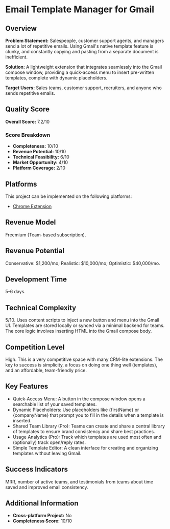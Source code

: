 # Email Template Manager for Gmail

## Overview
**Problem Statement:** Salespeople, customer support agents, and managers send a lot of repetitive emails. Using Gmail's native template feature is clunky, and constantly copying and pasting from a separate document is inefficient.

**Solution:** A lightweight extension that integrates seamlessly into the Gmail compose window, providing a quick-access menu to insert pre-written templates, complete with dynamic placeholders.

**Target Users:** Sales teams, customer support, recruiters, and anyone who sends repetitive emails.

## Quality Score
**Overall Score:** 7.2/10

### Score Breakdown
- **Completeness:** 10/10
- **Revenue Potential:** 10/10
- **Technical Feasibility:** 6/10
- **Market Opportunity:** 4/10
- **Platform Coverage:** 2/10

## Platforms
This project can be implemented on the following platforms:
- [Chrome Extension](./platforms/chrome-extension/)

## Revenue Model
Freemium (Team-based subscription).

## Revenue Potential
Conservative: $1,200/mo; Realistic: $10,000/mo; Optimistic: $40,000/mo.

## Development Time
5-6 days.

## Technical Complexity
5/10. Uses content scripts to inject a new button and menu into the Gmail UI. Templates are stored locally or synced via a minimal backend for teams. The core logic involves inserting HTML into the Gmail compose body.

## Competition Level
High. This is a very competitive space with many CRM-lite extensions. The key to success is simplicity, a focus on doing one thing well (templates), and an affordable, team-friendly price.

## Key Features
- Quick-Access Menu: A button in the compose window opens a searchable list of your saved templates.
- Dynamic Placeholders: Use placeholders like {firstName} or {companyName} that prompt you to fill in the details when a template is inserted.
- Shared Team Library (Pro): Teams can create and share a central library of templates to ensure brand consistency and share best practices.
- Usage Analytics (Pro): Track which templates are used most often and (optionally) track open/reply rates.
- Simple Template Editor: A clean interface for creating and organizing templates without leaving Gmail.

## Success Indicators
MRR, number of active teams, and testimonials from teams about time saved and improved email consistency.

## Additional Information
- **Cross-platform Project:** No
- **Completeness Score:** 10/10
